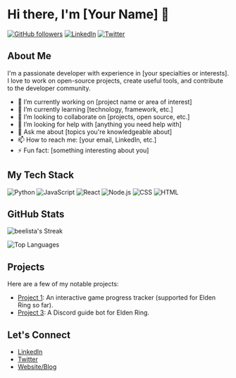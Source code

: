 # Hi there, I'm [Your Name] 👋

[![GitHub followers](https://img.shields.io/github/followers/yourusername?label=Follow&style=social)](https://github.com/yourusername)
[![LinkedIn](https://img.shields.io/badge/LinkedIn-Connect-blue?style=social&logo=linkedin)](https://www.linkedin.com/in/yourusername/)
[![Twitter](https://img.shields.io/twitter/follow/yourusername?label=Follow&style=social)](https://twitter.com/yourusername)

## About Me
I'm a passionate developer with experience in [your specialties or interests]. I love to work on open-source projects, create useful tools, and contribute to the developer community.

- 🔭 I’m currently working on [project name or area of interest]
- 🌱 I’m currently learning [technology, framework, etc.]
- 👯 I’m looking to collaborate on [projects, open source, etc.]
- 🤔 I’m looking for help with [anything you need help with]
- 💬 Ask me about [topics you're knowledgeable about]
- 📫 How to reach me: [your email, LinkedIn, etc.]
- ⚡ Fun fact: [something interesting about you]

## My Tech Stack
![Python](https://img.shields.io/badge/-Python-333?style=flat&logo=python)
![JavaScript](https://img.shields.io/badge/-JavaScript-333?style=flat&logo=javascript)
![React](https://img.shields.io/badge/-React-333?style=flat&logo=react)
![Node.js](https://img.shields.io/badge/-Node.js-333?style=flat&logo=node.js)
![CSS](https://img.shields.io/badge/-CSS-333?style=flat&logo=css3)
![HTML](https://img.shields.io/badge/-HTML-333?style=flat&logo=html5)

## GitHub Stats
![beelista's Streak](https://github-readme-streak-stats.herokuapp.com/?user=beelista&theme=vue-dark&hide_border=true)

![Top Languages](https://github-readme-stats.vercel.app/api/top-langs/?username=beelista&layout=compact&theme=radical&hide_border=true)

## Projects
Here are a few of my notable projects:

- [Project 1](https://github.com/beelista/maplogger): An interactive game progress tracker (supported for Elden Ring so far).
- [Project 3](https://github.com/yourusername/project3): A Discord guide bot for Elden Ring.

## Let's Connect
- [LinkedIn](https://www.linkedin.com/in/yourusername/)
- [Twitter](https://twitter.com/yourusername/)
- [Website/Blog](https://yourwebsite.com)

